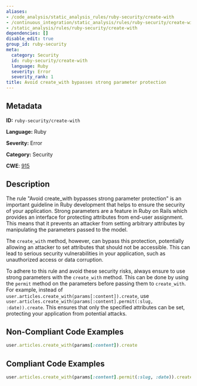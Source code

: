 ```yaml
---
aliases:
- /code_analysis/static_analysis_rules/ruby-security/create-with
- /continuous_integration/static_analysis/rules/ruby-security/create-with
- /static_analysis/rules/ruby-security/create-with
dependencies: []
disable_edit: true
group_id: ruby-security
meta:
  category: Security
  id: ruby-security/create-with
  language: Ruby
  severity: Error
  severity_rank: 1
title: Avoid create_with bypasses strong parameter protection
---
```

<!--  SOURCED FROM https://github.com/DataDog/datadog-static-analyzer-rule-docs -->


## Metadata
**ID:** `ruby-security/create-with`

**Language:** Ruby

**Severity:** Error

**Category:** Security

**CWE**: [915](https://cwe.mitre.org/data/definitions/915.html)

## Description
The rule "Avoid create_with bypasses strong parameter protection" is an important guideline in Ruby development that helps to ensure the security of your application. Strong parameters are a feature in Ruby on Rails which provides an interface for protecting attributes from end-user assignment. This means that it prevents an attacker from setting arbitrary attributes by manipulating the parameters passed to the model.

The `create_with` method, however, can bypass this protection, potentially allowing an attacker to set attributes that should not be accessible. This can lead to serious security vulnerabilities in your application, such as unauthorized access or data corruption.

To adhere to this rule and avoid these security risks, always ensure to use strong parameters with the `create_with` method. This can be done by using the `permit` method on the parameters before passing them to `create_with`. For example, instead of `user.articles.create_with(params[:content]).create`, use `user.articles.create_with(params[:content].permit(:slug, :date)).create`. This ensures that only the specified attributes can be set, protecting your application from potential attacks.

## Non-Compliant Code Examples
```ruby
user.articles.create_with(params[:content]).create

```

## Compliant Code Examples
```ruby
user.articles.create_with(params[:content].permit(:slug, :date)).create
```
